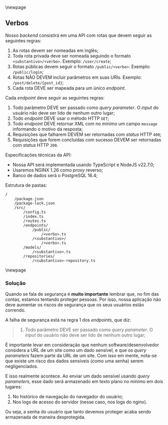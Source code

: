 \newpage
## Verbos

Nosso *backend* consistirá em uma API com rotas que devem seguir as seguintes regras:

1. As rotas devem ser nomeadas em inglês;
2. Toda rota privada deve ser nomeada seguindo o formato `<substantivo>/<verbo>`. Exemplo:
   `/user/create`;
3. Rotas públicas devem seguir o formato `/public/<verbo>`. Exemplo: `/public/login`;
4. Rotas NÃO DEVEM incluir parâmetros em suas URIs. Exemplo: `/post/delete/{post_id}`;
5. Cada rota DEVE ser mapeada para um único *endpoint*.

Cada *endpoint* deve seguir as seguintes regras:

1. Todo parâmetro DEVE ser passado como *query parameter*. O *input* do usuário não deve ser lido
   de nenhum outro lugar;
2. Todo *endpoint* DEVE usar o método HTTP `GET`;
3. Todo *endpoint* DEVE retornar XML com no mínimo um campo `message` informando o motivo da
   resposta;
4. Requisições que falharem DEVEM ser retornadas com *status* HTTP `400`;
5. Requisições que forem concluídas com sucesso DEVEM ser retornadas com *status* HTTP `200`.


Especificações técnicas da API:

- Nossa API será implementada usando TypeScript e NodeJS v22.7.0;
- Usaremos NGINX 1.26 como *proxy* reverso;
- Banco de dados será o PostgreSQL 16.4;

Estrutura de pastas:

```
/
    /package.json
    /package-lock.json
    /src/
        /config.ts
        /index.ts
        /routes.ts
        /endpoints/
            /public/
                /<verbo>.ts
            /<substantivo>/
                /<verbo>.ts
        /models/
            /<substantivo>.ts
        /repositories/
            /<substantivo>-repository.ts
```

\newpage
### Solução

Quando se fala de segurança é **muito importante** lembrar que, no fim das contas, estamos tentando
proteger pessoas. Por isso, nossa aplicação não deve aumentar os riscos de segurança que os seus
usuários estão correndo.

A falha de segurança está na regra 1 dos *endpoints*, que diz:

> 1. Todo parâmetro DEVE ser passado como *query parameter*. O *input* do usuário não deve ser lido
   de nenhum outro lugar;

É importante levar em consideração que nenhum software/desenvolvedor considera a URL de um site
como um dado sensível, e que os *query parameters* fazem parte da URL de um site. Com isso em
mente, nota-se que existe um risco dos dados sensíveis (como uma senha) serem negligenciados.

E isso realmente acontece. Ao enviar um dado sensível usando *query parameters*, esse dado
será armazenado em texto plano no mínimo em dois lugares:

1. No histórico de navegação do navegador do usuário;
2. Nos logs de acesso do servidor (nesse caso, nos logs do nginx).

Ou seja, a senha do usuário que tanto devemos proteger acaba sendo armazenada de maneira
desprotegida.
